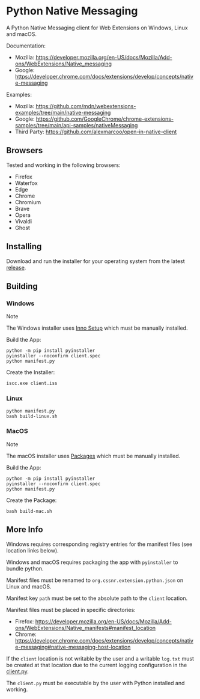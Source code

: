 # Python Native Messaging

A Python Native Messaging client for Web Extensions on Windows, Linux and macOS.

Documentation:

- Mozilla: https://developer.mozilla.org/en-US/docs/Mozilla/Add-ons/WebExtensions/Native_messaging
- Google: https://developer.chrome.com/docs/extensions/develop/concepts/native-messaging

Examples:

- Mozilla: https://github.com/mdn/webextensions-examples/tree/main/native-messaging
- Google: https://github.com/GoogleChrome/chrome-extensions-samples/tree/main/api-samples/nativeMessaging
- Third Party: https://github.com/alexmarcoo/open-in-native-client

## Browsers

Tested and working in the following browsers:

- Firefox
- Waterfox
- Edge
- Chrome
- Chromium
- Brave
- Opera
- Vivaldi
- Ghost

## Installing

Download and run the installer for your operating system from the latest
[release](https://github.com/smashedr/python-native-messaging/releases/latest).

## Building

### Windows

> [!NOTE]  
> The Windows installer uses [Inno Setup](https://jrsoftware.org/isinfo.php)
> which must be manually installed.

Build the App:

```shell
python -m pip install pyinstaller
pyinstaller --noconfirm client.spec
python manifest.py
```

Create the Installer:

```shell
iscc.exe client.iss
```

### Linux

```shell
python manifest.py
bash build-linux.sh
```

### MacOS

> [!NOTE]  
> The macOS installer uses [Packages](http://s.sudre.free.fr/Software/Packages/about.html)
> which must be manually installed.

Build the App:

```shell
python -m pip install pyinstaller
pyinstaller --noconfirm client.spec
python manifest.py
```

Create the Package:

```shell
bash build-mac.sh
```

## More Info

Windows requires corresponding registry entries for the manifest files (see location links below).

Windows and macOS requires packaging the app with `pyinstaller` to bundle python.

Manifest files must be renamed to `org.cssnr.extension.python.json` on Linux and macOS.

Manifest key `path` must be set to the absolute path to the `client` location.

Manifest files must be placed in specific directories:

- Firefox: https://developer.mozilla.org/en-US/docs/Mozilla/Add-ons/WebExtensions/Native_manifests#manifest_location
- Chrome: https://developer.chrome.com/docs/extensions/develop/concepts/native-messaging#native-messaging-host-location

If the `client` location is not writable by the user and a writable `log.txt`
must be created at that location due to the current logging configuration in the [client.py](src%2Fclient.py).

The `client.py` must be executable by the user with Python installed and working.
